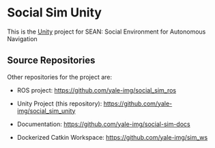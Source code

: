 # Social Sim Unity

This is the [Unity](https://unity.com) project for SEAN: Social Environment for Autonomous Navigation

## Source Repositories

Other repositories for the project are:

  - ROS project: https://github.com/yale-img/social_sim_ros

  - Unity Project (this repository): https://github.com/yale-img/social_sim_unity

  - Documentation: https://github.com/yale-img/social-sim-docs

  - Dockerized Catkin Workspace: https://github.com/yale-img/sim_ws
